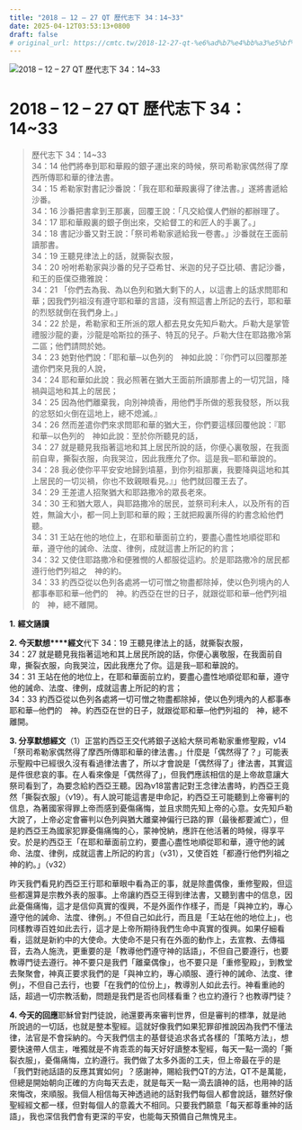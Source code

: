 ```yaml
---
title: "2018 – 12 – 27 QT 歷代志下 34：14~33"
date: 2025-04-12T03:53:13+0800
draft: false
# original_url: https://cmtc.tw/2018-12-27-qt-%e6%ad%b7%e4%bb%a3%e5%bf%97%e4%b8%8b-34%ef%bc%9a1433
---
```


![2018 – 12 – 27 QT 歷代志下 34：14~33](/images/qt.jpg   "2018 – 12 – 27 QT 歷代志下 34：14~33")

# 2018 – 12 – 27 QT 歷代志下 34：14~33

> 歷代志下 34：14~33  
> 34：14 他們將奉到耶和華殿的銀子運出來的時候，祭司希勒家偶然得了摩西所傳耶和華的律法書。  
> 34：15 希勒家對書記沙番說：「我在耶和華殿裏得了律法書。」遂將書遞給沙番。  
> 34：16 沙番把書拿到王那裏，回覆王說：「凡交給僕人們辦的都辦理了。  
> 34：17 耶和華殿裏的銀子倒出來，交給督工的和匠人的手裏了。」  
> 34：18 書記沙番又對王說：「祭司希勒家遞給我一卷書。」沙番就在王面前讀那書。  
> 34：19 王聽見律法上的話，就撕裂衣服，  
> 34：20 吩咐希勒家與沙番的兒子亞希甘、米迦的兒子亞比頓、書記沙番，和王的臣僕亞撒雅說：  
> 34：21 「你們去為我、為以色列和猶大剩下的人，以這書上的話求問耶和華；因我們列祖沒有遵守耶和華的言語，沒有照這書上所記的去行，耶和華的烈怒就倒在我們身上。」  
> 34：22 於是，希勒家和王所派的眾人都去見女先知戶勒大。戶勒大是掌管禮服沙龍的妻，沙龍是哈斯拉的孫子、特瓦的兒子。戶勒大住在耶路撒冷第二區；他們請問於她。  
> 34：23 她對他們說：「耶和華─以色列的　神如此說：『你們可以回覆那差遣你們來見我的人說，  
> 34：24 耶和華如此說：我必照著在猶大王面前所讀那書上的一切咒詛，降禍與這地和其上的居民；  
> 34：25 因為他們離棄我，向別神燒香，用他們手所做的惹我發怒，所以我的忿怒如火倒在這地上，總不熄滅。』  
> 34：26 然而差遣你們來求問耶和華的猶大王，你們要這樣回覆他說：『耶和華─以色列的　神如此說：至於你所聽見的話，  
> 34：27 就是聽見我指著這地和其上居民所說的話，你便心裏敬服，在我面前自卑，撕裂衣服，向我哭泣，因此我應允了你。這是我─耶和華說的。  
> 34：28 我必使你平平安安地歸到墳墓，到你列祖那裏，我要降與這地和其上居民的一切災禍，你也不致親眼看見。』」他們就回覆王去了。  
> 34：29 王差遣人招聚猶大和耶路撒冷的眾長老來。  
> 34：30 王和猶大眾人，與耶路撒冷的居民，並祭司利未人，以及所有的百姓，無論大小，都一同上到耶和華的殿；王就把殿裏所得的約書念給他們聽。  
> 34：31 王站在他的地位上，在耶和華面前立約，要盡心盡性地順從耶和華，遵守他的誡命、法度、律例，成就這書上所記的約言；  
> 34：32 又使住耶路撒冷和便雅憫的人都服從這約。於是耶路撒冷的居民都遵行他們列祖之　神的約。  
> 34：33 約西亞從以色列各處將一切可憎之物盡都除掉，使以色列境內的人都事奉耶和華─他們的　神。約西亞在世的日子，就跟從耶和華─他們列祖的　神，總不離開。

**1.** **經文誦讀**

**2. 今天默想****經文**代下 34：19 王聽見律法上的話，就撕裂衣服，  
34：27 就是聽見我指著這地和其上居民所說的話，你便心裏敬服，在我面前自卑，撕裂衣服，向我哭泣，因此我應允了你。這是我─耶和華說的。  
34：31 王站在他的地位上，在耶和華面前立約，要盡心盡性地順從耶和華，遵守他的誡命、法度、律例，成就這書上所記的約言；  
34：33 約西亞從以色列各處將一切可憎之物盡都除掉，使以色列境內的人都事奉耶和華─他們的　神。約西亞在世的日子，就跟從耶和華─他們列祖的　神，總不離開。

**3. 分享默想經文**（1）正當約西亞王交代將銀子送給大祭司希勒家重修聖殿，v14「祭司希勒家偶然得了摩西所傳耶和華的律法書。」什麼是「偶然得了？」可能表示聖殿中已經很久沒有看過律法書了，所以才會說是「偶然得了」律法書，其實這是件很悲哀的事。在人看來像是「偶然得了」，但我們應該相信的是上帝故意讓大祭司看到了，為要念給約西亞王聽。因為v18當書記對王念律法書時，約西亞王竟然「撕裂衣服」（v19）。有人說可能這書是申命記，約西亞王可能聽到上帝審判的信息，為著國家得罪上帝而感到憂傷痛悔，並且求問先知上帝的心意。女先知戶勒大說了，上帝必定會審判以色列與猶大離棄神偏行已路的罪（最後都要滅亡），但是約西亞王為國家犯罪憂傷痛悔的心，蒙神悅納，應許在他活著的時候，得享平安。於是約西亞王「在耶和華面前立約，要盡心盡性地順從耶和華，遵守他的誡命、法度、律例，成就這書上所記的約言」（v31），又使百姓「都遵行他們列祖之神的約。」（v32）

昨天我們看見約西亞王行耶和華眼中看為正的事，就是除盡偶像，重修聖殿，但這些都還算是宗教外表的服事。上帝讓約西亞王得到律法書，又聽到書中的信息，因此憂傷痛悔，這才是信仰真實的復興，不是外面作作樣子，而是「與神立約，專心遵守他的誡命、法度、律例。」不但自己如此行，而且是「王站在他的地位上」，也同樣教導百姓如此去行，這才是上帝所期待我們生命中真實的復興。如果仔細看看，這就是新約中的大使命。大使命不是只有在外面的動作上，去宣教、去傳福音，去為人施洗，更重要的是「教導他們遵守神的話語」，不但自己要遵行，也要教導門徒去遵行。神不要只是我們「離棄偶像」，也不要只是「重修聖殿」，到教堂去聚聚會，神真正要求我們的是「與神立約，專心順服、遵行神的誡命、法度、律例」，不但自己去行，也要「在我們的位份上」，教導別人如此去行。神看重祂的話，超過一切宗教活動，問題是我們是否也同樣看重？也立約遵行？也教導門徒？

**4. 今天的回應**耶穌曾對門徒說，祂還要再來審判世界，但是審判的標準，就是祂所說過的一切話，也就是整本聖經。這就好像我們如果犯罪卻推說因為我們不懂法律，法官是不會採納的。今天我們信主的基督徒追求各式各樣的「策略方法」，想要快速帶人信主，唯獨就是不肯乖乖的每天好好讀整本聖經，每天一點一滴的「撕裂衣服」，憂傷痛悔，立約遵行。我們做了太多外面的工夫，但上帝最在乎的是「我們對祂話語的反應其實如何」？感謝神，賜給我們QT的方法，QT不是萬能，但總是開始朝向正確的方向每天去走，就是每天一點一滴去讀神的話，也用神的話來悔改，來順服。我個人相信每天神透過祂的話對我們每個人都會說話，雖然好像聖經經文都一樣，但對每個人的意義大不相同。只要我們願意「每天都尊重神的話語」，我也深信我們會有更深的平安，也能每天預備自己無愧見主。